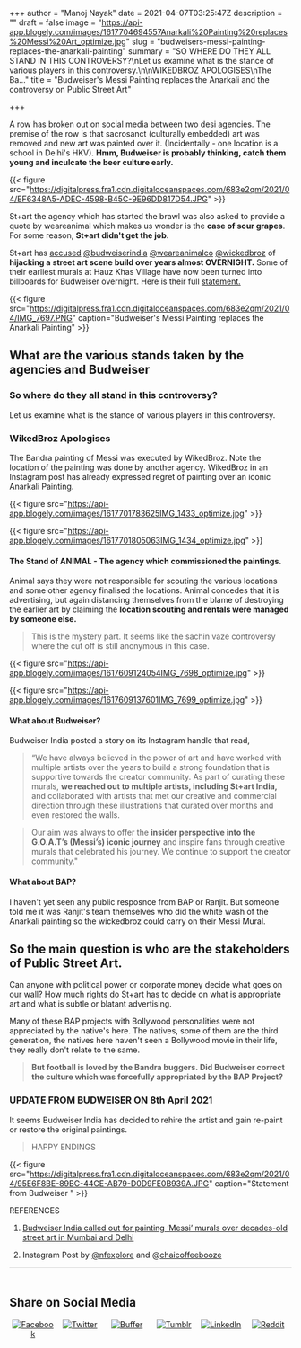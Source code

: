 +++
author = "Manoj Nayak"
date = 2021-04-07T03:25:47Z
description = ""
draft = false
image = "https://api-app.blogely.com/images/1617704694557Anarkali%20Painting%20replaces%20Messi%20Art_optimize.jpg"
slug = "budweisers-messi-painting-replaces-the-anarkali-painting"
summary = "SO WHERE DO THEY ALL STAND IN THIS CONTROVERSY?\nLet us examine what is the stance of various players in this controversy.\n\nWIKEDBROZ APOLOGISES\nThe Ba..."
title = "Budweiser's Messi Painting replaces the Anarkali and the controversy on Public Street Art"

+++


A row has broken out on social media between two desi agencies. The premise of the row is that sacrosanct (culturally embedded) art was removed and new art was painted over it. (Incidentally - one location is a school in Delhi's HKV). **Hmm, Budweiser is probably thinking, catch them young and inculcate the beer culture early.**

{{< figure src="https://digitalpress.fra1.cdn.digitaloceanspaces.com/683e2qm/2021/04/EF6348A5-ADEC-4598-B45C-9E96DD817D54.JPG" >}}

St+art the agency which has started the brawl was also asked to provide a quote by weareanimal which makes us wonder is the **case of sour grapes**. For some reason, **St+art didn't get the job.** 

St+art has [accused](https://www.instagram.com/p/CNNUFKQFMW1/?utm_source=ig_web_copy_link)  [@budweiserindia](https://www.instagram.com/budweiserindia/)  [@weareanimalco](https://www.instagram.com/weareanimalco/)  [@wickedbroz](https://www.instagram.com/wickedbroz/) of **hijacking a street art scene build over years almost OVERNIGHT.** Some of their earliest murals at Hauz Khas Village have now been turned into billboards for Budweiser overnight. Here is their full [statement.](https://www.instagram.com/p/CNNUFKQFMW1/?utm_source=ig_web_copy_link)

{{< figure src="https://digitalpress.fra1.cdn.digitaloceanspaces.com/683e2qm/2021/04/IMG_7697.PNG" caption="Budweiser's Messi Painting replaces the Anarkali Painting" >}}

<h2 id="what-are-the-various-stands-taken-by-the-agencies-and-budweiser_1">What are the various stands taken by the agencies and Budweiser</h2>

### So where do they all stand in this controversy?

Let us examine what is the stance of various players in this controversy.

### WikedBroz Apologises

The Bandra painting of Messi was executed by WikedBroz. Note the location of the painting was done by another agency. WikedBroz in an Instagram post has already expressed regret of painting over an iconic Anarkali Painting.

{{< figure src="https://api-app.blogely.com/images/1617701783625IMG_1433_optimize.jpg" >}}

{{< figure src="https://api-app.blogely.com/images/1617701805063IMG_1434_optimize.jpg" >}}

#### The Stand of ANIMAL - The agency which commissioned the paintings.

Animal says they were not responsible for scouting the various locations and some other agency finalised the locations. Animal concedes that it is advertising, but again distancing themselves from the blame of destroying the earlier art by claiming the **location scouting and rentals were managed by someone else.**

> This is the mystery part. It seems like the sachin vaze controversy where the cut off is still anonymous in this case.

{{< figure src="https://api-app.blogely.com/images/1617609124054IMG_7698_optimize.jpg" >}}

{{< figure src="https://api-app.blogely.com/images/1617609137601IMG_7699_optimize.jpg" >}}

#### What about Budweiser?

Budweiser India posted a story on its Instagram handle that read,

> “We have always believed in the power of art and have worked with multiple artists over the years to build a strong foundation that is supportive towards the creator community. As part of curating these murals, **we reached out to multiple artists, including St+art India,** and collaborated with artists that met our creative and commercial direction through these illustrations that curated over months and even restored the walls.

> Our aim was always to offer the **insider perspective into the G.O.A.T’s (Messi’s) iconic journey** and inspire fans through creative murals that celebrated his journey. We continue to support the creator community."

#### What about BAP?

I haven't yet seen any public resposnce from BAP or Ranjit. But someone told me it was Ranjit's team themselves who did the white wash of the Anarkali painting so the wickedbroz could carry on their Messi Mural.

<h2 id="so-the-main-question-is-who-are-the-stakeholders-of-public-street-art_2">So the main question is who are the stakeholders of Public Street Art. </h2>

Can anyone with political power or corporate money decide what goes on our wall? How much rights do St+art has to decide on what is appropriate art and what is subtle or blatant advertising.

Many of these BAP projects with Bollywood personalities were not appreciated by the native's here. The natives, some of them are the third generation, the natives here haven't seen a Bollywood movie in their life, they really don't relate to the same.

> **But football is loved by the Bandra buggers. Did Budweiser correct the culture which was forcefully appropriated by the BAP Project?**

### UPDATE FROM BUDWEISER ON 8th April 2021

It seems Budweiser India has decided to rehire the artist and gain re-paint or restore the original paintings.

> HAPPY ENDINGS

{{< figure src="https://digitalpress.fra1.cdn.digitaloceanspaces.com/683e2qm/2021/04/95E6F8BE-89BC-44CE-AB79-D0D9FE0B939A.JPG" caption="Statement from Budweiser&nbsp;" >}}

REFERENCES

1. [Budweiser India called out for painting ‘Messi’ murals over decades-old street art in Mumbai and Delhi](https://www.afaqs.com/news/advertising/budweiser-india-called-out-for-painting-messi-murals-over-decades-old-street-art-in-mumbai-and-delhi)

2. Instagram Post by [@nfexplore](https://www.instagram.com/p/CNUFNLnp_Bh/) and @[chaicoffeebooze](https://www.instagram.com/p/CNZaPrTpgMF/)

<div style="border-top: 1px solid #D6D6D6;height: 20px;"></div>
<h2 style="width: 100%;display: block;">Share on Social Media</h2>
<p></p>
<div id="rel_posts" style="display: flex;width: 100%;height: 77px;"><div class="rel_post" style="margin-left: 1%;margin-right: 1%;text-align: center;max-width: 31%;max-height: 77px;width: 100%;"><a href="https://www.facebook.com/sharer.php?u=https://bandra.info/Budweiser's-Messi-Painting-replaces-the-Anarkali-Painting" target="_blank"><img style="max-height: 77px;" src="https://blogely.s3-us-west-2.amazonaws.com/share_icons_set/share_facebook.svg" alt="Facebook"></a></div><div class="rel_post" style="margin-left: 1%;margin-right: 1%;text-align: center;max-width: 31%;max-height: 77px;width: 100%;"><a href="https://twitter.com/intent/tweet?url=https://bandra.info/Budweiser's-Messi-Painting-replaces-the-Anarkali-Painting" target="_blank"><img style="max-height: 77px;" src="https://blogely.s3-us-west-2.amazonaws.com/share_icons_set/share_twitter.svg" alt="Twitter"></a></div><div class="rel_post" style="margin-left: 1%;margin-right: 1%;text-align: center;max-width: 31%;max-height: 77px;width: 100%;"><a href="https://buffer.com/add?url=https://bandra.info/Budweiser's-Messi-Painting-replaces-the-Anarkali-Painting" target="_blank"><img style="max-height: 77px;" src="https://blogely.s3-us-west-2.amazonaws.com/share_icons_set/share_buffer.svg" alt="Buffer"></a></div><div class="rel_post" style="margin-left: 1%;margin-right: 1%;text-align: center;max-width: 31%;max-height: 77px;width: 100%;"><a href="https://www.tumblr.com/widgets/share/tool?canonicalUrl=https://bandra.info/Budweiser's-Messi-Painting-replaces-the-Anarkali-Painting" target="_blank"><img style="max-height: 77px;" src="https://blogely.s3-us-west-2.amazonaws.com/share_icons_set/share_tumblr.svg" alt="Tumblr"></a></div><div class="rel_post" style="margin-left: 1%;margin-right: 1%;text-align: center;max-width: 31%;max-height: 77px;width: 100%;"><a href="https://www.linkedin.com/shareArticle?url=https://bandra.info/Budweiser's-Messi-Painting-replaces-the-Anarkali-Painting" target="_blank"><img style="max-height: 77px;" src="https://blogely.s3-us-west-2.amazonaws.com/share_icons_set/share_linkedin.svg" alt="LinkedIn"></a></div><div class="rel_post" style="margin-left: 1%;margin-right: 1%;text-align: center;max-width: 31%;max-height: 77px;width: 100%;"><a href="https://reddit.com/submit?url=https://bandra.info/Budweiser's-Messi-Painting-replaces-the-Anarkali-Painting" target="_blank"><img style="max-height: 77px;" src="https://blogely.s3-us-west-2.amazonaws.com/share_icons_set/share_reddit.svg" alt="Reddit"></a></div></div>

